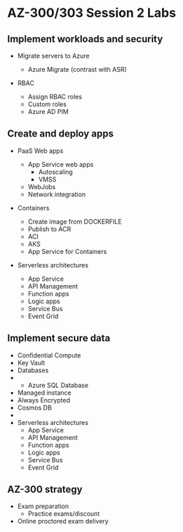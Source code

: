 # AZ-300/303 Session 2 Labs

## Implement workloads and security

* Migrate servers to Azure
  * Azure Migrate (contrast with ASR)

* RBAC
  * Assign RBAC roles
  * Custom roles
  * Azure AD PIM

## Create and deploy apps

* PaaS Web apps
  * App Service web apps
    + Autoscaling
    + VMSS
  * WebJobs
  * Network integration

* Containers
  * Create image from DOCKERFILE
  * Publish to ACR
  * ACI
  * AKS
  * App Service for Containers

* Serverless architectures
  * App Service
  * API Management
  * Function apps
  * Logic apps
  * Service Bus
  * Event Grid

## Implement secure data

  * Confidential Compute
  * Key Vault
  * Databases
  * * Azure SQL Database
  * Managed instance
  * Always Encrypted
  * Cosmos DB
*
* Serverless architectures
  * App Service
  * API Management
  * Function apps
  * Logic apps
  * Service Bus
  * Event Grid

## AZ-300 strategy
  * Exam preparation
    + Practice exams/discount
  * Online proctored exam delivery
